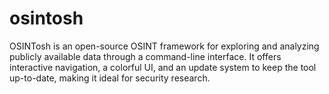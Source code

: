 # osintosh
OSINTosh is an open-source OSINT framework for exploring and analyzing publicly available data through a command-line interface. It offers interactive navigation, a colorful UI, and an update system to keep the tool up-to-date, making it ideal for security research.
